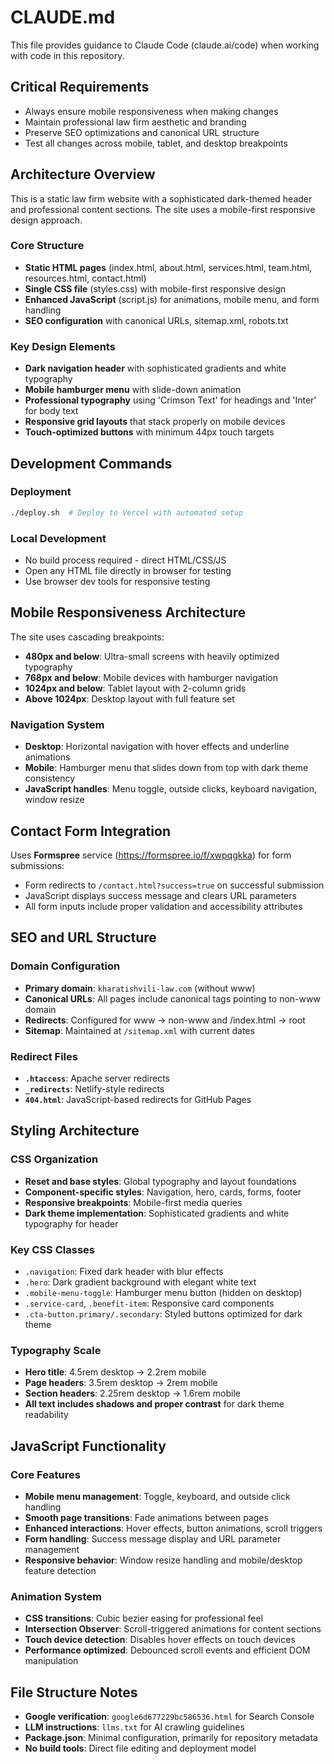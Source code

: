 # CLAUDE.md

This file provides guidance to Claude Code (claude.ai/code) when working with code in this repository.

## Critical Requirements

- Always ensure mobile responsiveness when making changes
- Maintain professional law firm aesthetic and branding
- Preserve SEO optimizations and canonical URL structure
- Test all changes across mobile, tablet, and desktop breakpoints

## Architecture Overview

This is a static law firm website with a sophisticated dark-themed header and professional content sections. The site uses a mobile-first responsive design approach.

### Core Structure
- **Static HTML pages** (index.html, about.html, services.html, team.html, resources.html, contact.html)
- **Single CSS file** (styles.css) with mobile-first responsive design
- **Enhanced JavaScript** (script.js) for animations, mobile menu, and form handling
- **SEO configuration** with canonical URLs, sitemap.xml, robots.txt

### Key Design Elements
- **Dark navigation header** with sophisticated gradients and white typography
- **Mobile hamburger menu** with slide-down animation
- **Professional typography** using 'Crimson Text' for headings and 'Inter' for body text
- **Responsive grid layouts** that stack properly on mobile devices
- **Touch-optimized buttons** with minimum 44px touch targets

## Development Commands

### Deployment
```bash
./deploy.sh  # Deploy to Vercel with automated setup
```

### Local Development
- No build process required - direct HTML/CSS/JS
- Open any HTML file directly in browser for testing
- Use browser dev tools for responsive testing

## Mobile Responsiveness Architecture

The site uses cascading breakpoints:
- **480px and below**: Ultra-small screens with heavily optimized typography
- **768px and below**: Mobile devices with hamburger navigation
- **1024px and below**: Tablet layout with 2-column grids
- **Above 1024px**: Desktop layout with full feature set

### Navigation System
- **Desktop**: Horizontal navigation with hover effects and underline animations
- **Mobile**: Hamburger menu that slides down from top with dark theme consistency
- **JavaScript handles**: Menu toggle, outside clicks, keyboard navigation, window resize

## Contact Form Integration

Uses **Formspree** service (https://formspree.io/f/xwpqgkka) for form submissions:
- Form redirects to `/contact.html?success=true` on successful submission
- JavaScript displays success message and clears URL parameters
- All form inputs include proper validation and accessibility attributes

## SEO and URL Structure

### Domain Configuration
- **Primary domain**: `kharatishvili-law.com` (without www)
- **Canonical URLs**: All pages include canonical tags pointing to non-www domain
- **Redirects**: Configured for www → non-www and /index.html → root
- **Sitemap**: Maintained at `/sitemap.xml` with current dates

### Redirect Files
- **`.htaccess`**: Apache server redirects
- **`_redirects`**: Netlify-style redirects  
- **`404.html`**: JavaScript-based redirects for GitHub Pages

## Styling Architecture

### CSS Organization
- **Reset and base styles**: Global typography and layout foundations
- **Component-specific styles**: Navigation, hero, cards, forms, footer
- **Responsive breakpoints**: Mobile-first media queries
- **Dark theme implementation**: Sophisticated gradients and white typography for header

### Key CSS Classes
- `.navigation`: Fixed dark header with blur effects
- `.hero`: Dark gradient background with elegant white text
- `.mobile-menu-toggle`: Hamburger menu button (hidden on desktop)
- `.service-card`, `.benefit-item`: Responsive card components
- `.cta-button.primary/.secondary`: Styled buttons optimized for dark theme

### Typography Scale
- **Hero title**: 4.5rem desktop → 2.2rem mobile
- **Page headers**: 3.5rem desktop → 2rem mobile  
- **Section headers**: 2.25rem desktop → 1.6rem mobile
- **All text includes shadows and proper contrast** for dark theme readability

## JavaScript Functionality

### Core Features
- **Mobile menu management**: Toggle, keyboard, and outside click handling
- **Smooth page transitions**: Fade animations between pages  
- **Enhanced interactions**: Hover effects, button animations, scroll triggers
- **Form handling**: Success message display and URL parameter management
- **Responsive behavior**: Window resize handling and mobile/desktop feature detection

### Animation System
- **CSS transitions**: Cubic bezier easing for professional feel
- **Intersection Observer**: Scroll-triggered animations for content sections
- **Touch device detection**: Disables hover effects on touch devices
- **Performance optimized**: Debounced scroll events and efficient DOM manipulation

## File Structure Notes

- **Google verification**: `google6d677229bc586536.html` for Search Console
- **LLM instructions**: `llms.txt` for AI crawling guidelines  
- **Package.json**: Minimal configuration, primarily for repository metadata
- **No build tools**: Direct file editing and deployment model